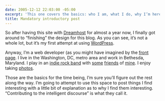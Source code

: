 ```yaml
---
date: 2005-12-12 22:03:00 -05:00
excerpt: 'This one covers the basics: who I am, what I do, why I’m here… Ya know, the good stuff.'
title: Mandatory introductory post
---
```


So after having this site with [Dreamhost](http://www.dreamhost.com/) for almost a year now, I finally got around to “finishing” the design for this blog. As you can see, it’s not a whole lot, but it’s my first attempt at using [WordPress](http://www.wordpress.org/).

Anyway, I’m a web developer (as you might have imagined by the [front page](/). I live in the Washington, DC, metro area and work in Bethesda, Maryland. I play in an [indie rock band](http://www.mir-rock.com/) with [some](http://www.carbaja.com/) [friends](http://lamarocket.blogspot.com/) of [mine](http://fistagon7.blogspot.com/). I enjoy taking [photos](http://flickr.com/photos/jgarber/).

Those are the basics for the time being, I’m sure you’ll figure out the rest along the way. I’m going to attempt to use this space to post things I find interesting with a little bit of explanation as to why I find them interesting. “Contributing to the intelligent discourse” is what they call it.